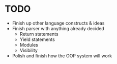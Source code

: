 # TODO
- Finish up other language constructs & ideas
- Finish parser with anything already decided
    - Return statements
    - Yield statements
    - Modules
    - Visibility
- Polish and finish how the OOP system will work